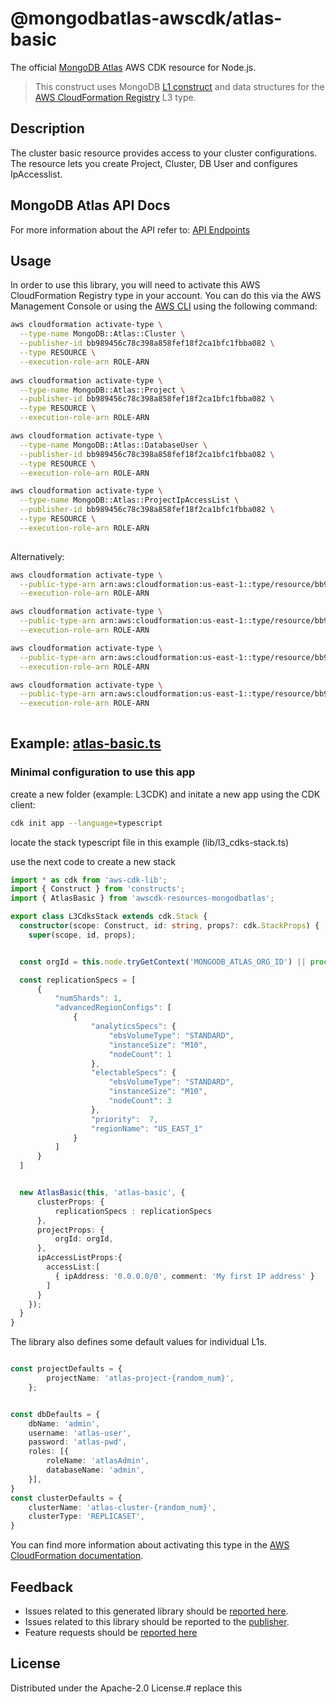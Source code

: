 # @mongodbatlas-awscdk/atlas-basic

The official [MongoDB Atlas](https://www.mongodb.com/) AWS CDK resource for Node.js.

> This construct uses MongoDB [L1 construct](https://constructs.dev/search?q=&offset=0&tags=mongodb-published) and data structures for the [AWS CloudFormation Registry] L3 type.

[L1 construct]: https://docs.aws.amazon.com/cdk/latest/guide/constructs.html
[AWS CloudFormation Registry]: https://docs.aws.amazon.com/AWSCloudFormation/latest/UserGuide/registry.html

## Description

The cluster basic resource provides access to your cluster configurations. 
The resource lets you create Project, Cluster, DB User and configures IpAccesslist. 



## MongoDB Atlas API Docs

For more information about the API refer to: [API Endpoints](https://www.mongodb.com/docs/atlas/reference/api-resources-spec)

## Usage

In order to use this library, you will need to activate this AWS CloudFormation Registry type in your account. You can do this via the AWS Management Console or using the [AWS CLI](https://aws.amazon.com/cli/) using the following command:

```sh
aws cloudformation activate-type \
  --type-name MongoDB::Atlas::Cluster \
  --publisher-id bb989456c78c398a858fef18f2ca1bfc1fbba082 \
  --type RESOURCE \
  --execution-role-arn ROLE-ARN
  
aws cloudformation activate-type \
  --type-name MongoDB::Atlas::Project \
  --publisher-id bb989456c78c398a858fef18f2ca1bfc1fbba082 \
  --type RESOURCE \
  --execution-role-arn ROLE-ARN

aws cloudformation activate-type \
  --type-name MongoDB::Atlas::DatabaseUser \
  --publisher-id bb989456c78c398a858fef18f2ca1bfc1fbba082 \
  --type RESOURCE \
  --execution-role-arn ROLE-ARN  

aws cloudformation activate-type \
  --type-name MongoDB::Atlas::ProjectIpAccessList \
  --publisher-id bb989456c78c398a858fef18f2ca1bfc1fbba082 \
  --type RESOURCE \
  --execution-role-arn ROLE-ARN  
    
```

Alternatively:

```sh
aws cloudformation activate-type \
  --public-type-arn arn:aws:cloudformation:us-east-1::type/resource/bb989456c78c398a858fef18f2ca1bfc1fbba082/MongoDB-Atlas-Cluster \
  --execution-role-arn ROLE-ARN

aws cloudformation activate-type \
  --public-type-arn arn:aws:cloudformation:us-east-1::type/resource/bb989456c78c398a858fef18f2ca1bfc1fbba082/MongoDB-Atlas-Project \
  --execution-role-arn ROLE-ARN  

aws cloudformation activate-type \
  --public-type-arn arn:aws:cloudformation:us-east-1::type/resource/bb989456c78c398a858fef18f2ca1bfc1fbba082/MongoDB-Atlas-DatabaseUser \
  --execution-role-arn ROLE-ARN

aws cloudformation activate-type \
  --public-type-arn arn:aws:cloudformation:us-east-1::type/resource/bb989456c78c398a858fef18f2ca1bfc1fbba082/MongoDB-Atlas-ProjectIpAccessList \
  --execution-role-arn ROLE-ARN
    
```

## Example: [atlas-basic.ts](../../../examples/l3-resources/atlas-basic.ts)

### Minimal configuration to use this app

create a new folder (example: L3CDK) and initate a new app using the CDK client:

```bash
cdk init app --language=typescript
```

locate the stack typescript file in this example (lib/l3_cdks-stack.ts)

use the next code to create a new stack
```ts
import * as cdk from 'aws-cdk-lib';
import { Construct } from 'constructs';
import { AtlasBasic } from 'awscdk-resources-mongodbatlas';

export class L3CdksStack extends cdk.Stack {
  constructor(scope: Construct, id: string, props?: cdk.StackProps) {
    super(scope, id, props);


  const orgId = this.node.tryGetContext('MONGODB_ATLAS_ORG_ID') || process.env.MONGODB_ATLAS_ORG_ID;

  const replicationSpecs = [
      {
          "numShards": 1,
          "advancedRegionConfigs": [
              {
                  "analyticsSpecs": {
                      "ebsVolumeType": "STANDARD",
                      "instanceSize": "M10",
                      "nodeCount": 1
                  },
                  "electableSpecs": {
                      "ebsVolumeType": "STANDARD",
                      "instanceSize": "M10",
                      "nodeCount": 3
                  },
                  "priority":  7,
                  "regionName": "US_EAST_1"
              }
          ]
      }
  ]


  new AtlasBasic(this, 'atlas-basic', {
      clusterProps: {
          replicationSpecs : replicationSpecs
      },
      projectProps: {
          orgId: orgId,
      },
      ipAccessListProps:{
        accessList:[
          { ipAddress: '0.0.0.0/0', comment: 'My first IP address' }
        ]
      }
    });
  }
}
```

The library also defines some default values for individual L1s.

```typescript

const projectDefaults = {
        projectName: 'atlas-project-{random_num}',
    };


const dbDefaults = {
    dbName: 'admin',
    username: 'atlas-user',
    password: 'atlas-pwd',
    roles: [{
        roleName: 'atlasAdmin',
        databaseName: 'admin',
    }],
}
const clusterDefaults = {
    clusterName: 'atlas-cluster-{random_num}',
    clusterType: 'REPLICASET',
}
```

You can find more information about activating this type in the [AWS CloudFormation documentation](https://docs.aws.amazon.com/AWSCloudFormation/latest/UserGuide/registry-public.html).

## Feedback

* Issues related to this generated library should be [reported here](https://github.com/cdklabs/cdk-cloudformation/issues/new?title=Issue+with+%40cdk-cloudformation%2Fmongodb-atlas-cluster+v1.0.0).
* Issues related to this library should be reported to the [publisher](https://github.com/mongodb/mongodbatlas-cloudformation-resources/issues).
* Feature requests should be [reported here](https://feedback.mongodb.com/forums/924145-atlas?category_id=392596)

[cdklabs/cdk-cloudformation]: https://github.com/cdklabs/cdk-cloudformation

## License

Distributed under the Apache-2.0 License.# replace this